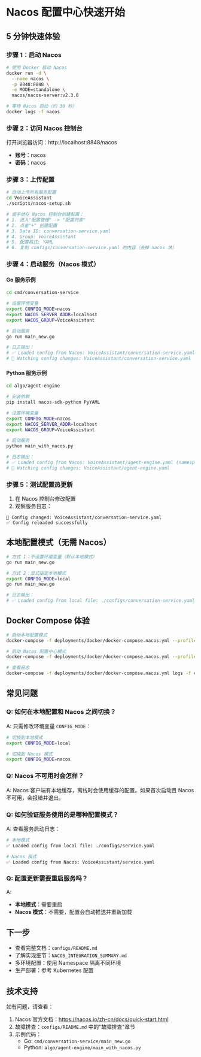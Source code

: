 # Nacos 配置中心快速开始

## 5 分钟快速体验

### 步骤 1：启动 Nacos

```bash
# 使用 Docker 启动 Nacos
docker run -d \
  --name nacos \
  -p 8848:8848 \
  -e MODE=standalone \
  nacos/nacos-server:v2.3.0

# 等待 Nacos 启动（约 30 秒）
docker logs -f nacos
```

### 步骤 2：访问 Nacos 控制台

打开浏览器访问：http://localhost:8848/nacos

- **账号**：nacos
- **密码**：nacos

### 步骤 3：上传配置

```bash
# 自动上传所有服务配置
cd VoiceAssistant
./scripts/nacos-setup.sh

# 或手动在 Nacos 控制台创建配置：
# 1. 进入"配置管理" -> "配置列表"
# 2. 点击"+" 创建配置
# 3. Data ID: conversation-service.yaml
# 4. Group: VoiceAssistant
# 5. 配置格式: YAML
# 6. 复制 configs/conversation-service.yaml 的内容（去掉 nacos 块）
```

### 步骤 4：启动服务（Nacos 模式）

#### Go 服务示例

```bash
cd cmd/conversation-service

# 设置环境变量
export CONFIG_MODE=nacos
export NACOS_SERVER_ADDR=localhost
export NACOS_GROUP=VoiceAssistant

# 启动服务
go run main_new.go

# 日志输出：
# ✅ Loaded config from Nacos: VoiceAssistant/conversation-service.yaml (namespace: )
# 🔔 Watching config changes: VoiceAssistant/conversation-service.yaml
```

#### Python 服务示例

```bash
cd algo/agent-engine

# 安装依赖
pip install nacos-sdk-python PyYAML

# 设置环境变量
export CONFIG_MODE=nacos
export NACOS_SERVER_ADDR=localhost
export NACOS_GROUP=VoiceAssistant

# 启动服务
python main_with_nacos.py

# 日志输出：
# ✅ Loaded config from Nacos: VoiceAssistant/agent-engine.yaml (namespace: )
# 🔔 Watching config changes: VoiceAssistant/agent-engine.yaml
```

### 步骤 5：测试配置热更新

1. 在 Nacos 控制台修改配置
2. 观察服务日志：

```
🔄 Config changed: VoiceAssistant/conversation-service.yaml
✅ Config reloaded successfully
```

## 本地配置模式（无需 Nacos）

```bash
# 方式 1：不设置环境变量（默认本地模式）
go run main_new.go

# 方式 2：显式指定本地模式
export CONFIG_MODE=local
go run main_new.go

# 日志输出：
# ✅ Loaded config from local file: ./configs/conversation-service.yaml
```

## Docker Compose 体验

```bash
# 启动本地配置模式
docker-compose -f deployments/docker/docker-compose.nacos.yml --profile local up -d

# 启动 Nacos 配置中心模式
docker-compose -f deployments/docker/docker-compose.nacos.yml --profile nacos up -d

# 查看日志
docker-compose -f deployments/docker/docker-compose.nacos.yml logs -f conversation-service-nacos
```

## 常见问题

### Q: 如何在本地配置和 Nacos 之间切换？

A: 只需修改环境变量 `CONFIG_MODE`：

```bash
# 切换到本地模式
export CONFIG_MODE=local

# 切换到 Nacos 模式
export CONFIG_MODE=nacos
```

### Q: Nacos 不可用时会怎样？

A: Nacos 客户端有本地缓存，离线时会使用缓存的配置。如果首次启动且 Nacos 不可用，会报错并退出。

### Q: 如何验证服务使用的是哪种配置模式？

A: 查看服务启动日志：

```bash
# 本地模式
✅ Loaded config from local file: ./configs/service.yaml

# Nacos 模式
✅ Loaded config from Nacos: VoiceAssistant/service.yaml
```

### Q: 配置更新需要重启服务吗？

A:

- **本地模式**：需要重启
- **Nacos 模式**：不需要，配置会自动推送并重新加载

## 下一步

- 查看完整文档：`configs/README.md`
- 了解实现细节：`NACOS_INTEGRATION_SUMMARY.md`
- 多环境配置：使用 Namespace 隔离不同环境
- 生产部署：参考 Kubernetes 配置

## 技术支持

如有问题，请查看：

1. Nacos 官方文档：https://nacos.io/zh-cn/docs/quick-start.html
2. 故障排查：`configs/README.md` 中的"故障排查"章节
3. 示例代码：
   - Go: `cmd/conversation-service/main_new.go`
   - Python: `algo/agent-engine/main_with_nacos.py`
